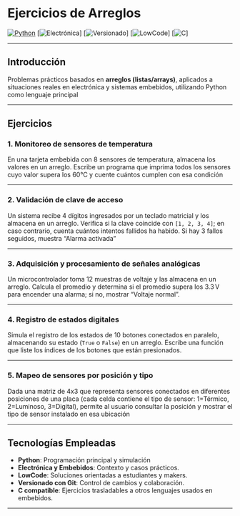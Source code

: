 # Ejercicios de Arreglos 
[![Python](https://img.shields.io/badge/Python-3.10%2B-blue?logo=python)](https://www.python.org/)
[![Electrónica](https://img.shields.io/badge/Electrónica-Embebidos-green?logo=raspberry-pi)]
[![Versionado](https://img.shields.io/badge/Git-Versionado-red?logo=git)]
[![LowCode](https://img.shields.io/badge/LowCode-Soluciones-yellow?logo=appveyor)]
[![C](https://img.shields.io/badge/C-Compatible-lightgrey?logo=c)]

---

## Introducción

Problemas prácticos basados en **arreglos (listas/arrays)**, aplicados a situaciones reales en electrónica y sistemas embebidos, utilizando Python como lenguaje principal

---

## Ejercicios

### 1. Monitoreo de sensores de temperatura
En una tarjeta embebida con 8 sensores de temperatura, almacena los valores en un arreglo. Escribe un programa que imprima todos los sensores cuyo valor supera los 60°C y cuente cuántos cumplen con esa condición

---

### 2. Validación de clave de acceso
Un sistema recibe 4 dígitos ingresados por un teclado matricial y los almacena en un arreglo. Verifica si la clave coincide con `[1, 2, 3, 4]`; en caso contrario, cuenta cuántos intentos fallidos ha habido. Si hay 3 fallos seguidos, muestra “Alarma activada”

---

### 3. Adquisición y procesamiento de señales analógicas
Un microcontrolador toma 12 muestras de voltaje y las almacena en un arreglo. Calcula el promedio y determina si el promedio supera los 3.3 V para encender una alarma; si no, mostrar “Voltaje normal”.

---

### 4. Registro de estados digitales
Simula el registro de los estados de 10 botones conectados en paralelo, almacenando su estado (`True` o `False`) en un arreglo. Escribe una función que liste los índices de los botones que están presionados.

---

### 5. Mapeo de sensores por posición y tipo
Dada una matriz de 4x3 que representa sensores conectados en diferentes posiciones de una placa (cada celda contiene el tipo de sensor: 1=Térmico, 2=Luminoso, 3=Digital), permite al usuario consultar la posición y mostrar el tipo de sensor instalado en esa ubicación

---

## Tecnologías Empleadas

- **Python**: Programación principal y simulación
- **Electrónica y Embebidos**: Contexto y casos prácticos.
- **LowCode**: Soluciones orientadas a estudiantes y makers.
- **Versionado con Git**: Control de cambios y colaboración.
- **C compatible**: Ejercicios trasladables a otros lenguajes usados en embebidos.

---
